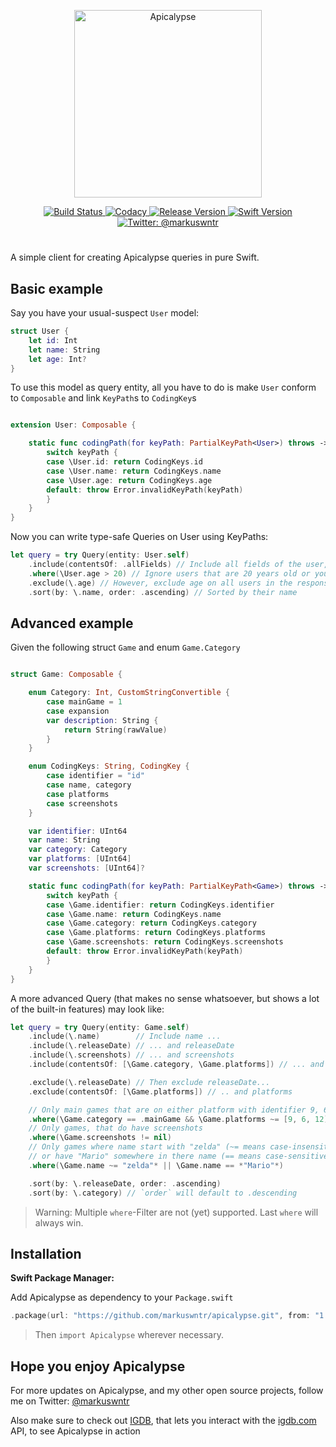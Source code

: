 <!-- markdownlint-disable MD033 -->
<p align="center">
    <img src="https://apicalypse.io/images/logo.png" width="300" max-width="50%" alt="Apicalypse" />
</p>

<p align="center">
    <a href="https://travis-ci.com/markuswntr/apicalypse">
        <img src="https://travis-ci.com/markuswntr/apicalypse.svg?branch=master" alt="Build Status" />
    </a>
    <a href="https://www.codacy.com/app/markuswntr/apicalypse">
        <img src="https://api.codacy.com/project/badge/Grade/46ed2cb5ee3a43ba9450b56b209f5e25" alt="Codacy" />
    </a>
    <a href="https://github.com/markuswntr/apicalypse/releases">
        <img src="https://img.shields.io/github/release/markuswntr/apicalypse.svg" alt="Release Version" />
    </a>
    <a href="https://swift.org">
        <img src="https://img.shields.io/badge/Swift-4.2-red.svg" alt="Swift Version" />
    </a>
    <a href="https://twitter.com/markuswntr">
        <img src="https://img.shields.io/badge/contact-@markuswntr-blue.svg" alt="Twitter: @markuswntr" />
    </a>
</p>
<!-- markdownlint-enable MD033 -->

#

A simple client for creating Apicalypse queries in pure Swift.

## Basic example

Say you have your usual-suspect `User` model:

```swift
struct User {
    let id: Int
    let name: String
    let age: Int?
}
```

To use this model as query entity, all you have to do is make `User` conform to `Composable` and link `KeyPath`s to `CodingKey`s

```swift

extension User: Composable {

    static func codingPath(for keyPath: PartialKeyPath<User>) throws -> CodingKey {
        switch keyPath {
        case \User.id: return CodingKeys.id
        case \User.name: return CodingKeys.name
        case \User.age: return CodingKeys.age
        default: throw Error.invalidKeyPath(keyPath)
        }
    }
}
```

Now you can write type-safe Queries on User using KeyPaths:

```swift
let query = try Query(entity: User.self)
    .include(contentsOf: .allFields) // Include all fields of the user, i.e. `identifier`, `name` and `age`
    .where(\User.age > 20) // Ignore users that are 20 years old or younger
    .exclude(\.age) // However, exclude age on all users in the response
    .sort(by: \.name, order: .ascending) // Sorted by their name
```

## Advanced example

Given the following struct `Game` and enum `Game.Category`

```swift

struct Game: Composable {

    enum Category: Int, CustomStringConvertible {
        case mainGame = 1
        case expansion
        var description: String {
            return String(rawValue)
        }
    }

    enum CodingKeys: String, CodingKey {
        case identifier = "id"
        case name, category
        case platforms
        case screenshots
    }

    var identifier: UInt64
    var name: String
    var category: Category
    var platforms: [UInt64]
    var screenshots: [UInt64]?

    static func codingPath(for keyPath: PartialKeyPath<Game>) throws -> CodingKey {
        switch keyPath {
        case \Game.identifier: return CodingKeys.identifier
        case \Game.name: return CodingKeys.name
        case \Game.category: return CodingKeys.category
        case \Game.platforms: return CodingKeys.platforms
        case \Game.screenshots: return CodingKeys.screenshots
        default: throw Error.invalidKeyPath(keyPath)
        }
    }
}
```

A more advanced Query (that makes no sense whatsoever, but shows a lot of the built-in features) may look like:

```swift
let query = try Query(entity: Game.self)
    .include(\.name)        // Include name ...
    .include(\.releaseDate) // ... and releaseDate
    .include(\.screenshots) // ... and screenshots
    .include(contentsOf: [\Game.category, \Game.platforms]) // ... and category and platforms

    .exclude(\.releaseDate) // Then exclude releaseDate...
    .exclude(contentsOf: [\Game.platforms]) // .. and platforms

    // Only main games that are on either platform with identifier 9, 6 or 12
    .where(\Game.category == .mainGame && \Game.platforms ~= [9, 6, 12])
    // Only games, that do have screenshots
    .where(\Game.screenshots != nil)
    // Only games where name start with "zelda" (~= means case-insensitive)
    // or have "Mario" somewhere in there name (== means case-sensitive)
    .where(\Game.name ~= "zelda"* || \Game.name == *"Mario"*)

    .sort(by: \.releaseDate, order: .ascending)
    .sort(by: \.category) // `order` will default to .descending
```

> Warning: Multiple `where`-Filter are not (yet) supported. Last `where` will always win.

## Installation

**Swift Package Manager:**

Add Apicalypse as dependency to your `Package.swift`

```swift
.package(url: "https://github.com/markuswntr/apicalypse.git", from: "1.0.0")
```

> Then `import Apicalypse` wherever necessary.

## Hope you enjoy Apicalypse

For more updates on Apicalypse, and my other open source projects,
follow me on Twitter: [@markuswntr](http://www.twitter.com/markuswntr)

Also make sure to check out [IGDB](http://github.com/markuswntr/igdb), that lets you interact
with the [igdb.com](igdb.com) API, to see Apicalypse in action
